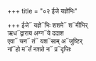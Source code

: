 +++
title = "०२ ईजे यज्ञेभिः"

+++
ईजे᳓ यज्ञे᳓भिः शशमे᳓ श᳓मीभिर्  
ऋध᳓द्वाराय अग्न᳓ये ददाश  
एवा᳓ चन᳓ तं᳓ यश᳓साम् अ᳓जुष्टिर्  
नां᳓हो म᳓र्तं नशते न᳓ प्र᳓दृप्तिः